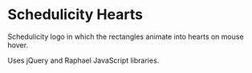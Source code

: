 # Schedulicity Hearts

Schedulicity logo in which the rectangles animate into hearts on mouse hover. 

Uses jQuery and Raphael JavaScript libraries.
